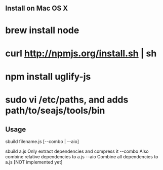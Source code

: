 
Install on Mac OS X
--------------------

 # brew install node
 # curl http://npmjs.org/install.sh | sh
 # npm install uglify-js
 # sudo vi /etc/paths, and adds path/to/seajs/tools/bin


Usage
------

   sbuild filename.js [--combo | --aio]

   sbuild a.js  Only extract dependencies and compress it
       --combo  Also combine relative dependencies to a.js
       --aio    Combine all dependencies to a.js [NOT implemented yet]

